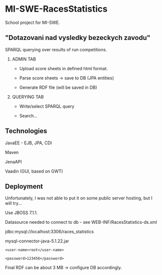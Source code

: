 MI-SWE-RacesStatistics
======================
School project for MI-SWE.

"Dotazovani nad vysledky bezeckych zavodu"
------------------------------------------

SPARQL querying over results of run competitions.

1) ADMIN TAB

     - Upload score sheets in defined html format.

     - Parse score sheets -> save to DB (JPA entities)

     - Generate RDF file (will be saved in DB)

2) QUERYING TAB

     - Write/select SPARQL query

     - Search...

Technologies
------------
JavaEE - EJB, JPA, CDI

Maven

JenaAPI

Vaadin (GUI, based on GWT)


Deployment
----------
Unfortunately, I was not able to put it on some public server hosting, but I will try...

Use JBOSS 7.1.1.

Datasource needed to connect to db - see WEB-INF/RacesStatistics-ds.xml


<connection-url>jdbc:mysql://localhost:3306/races_statistics</connection-url>

<driver>mysql-connector-java-5.1.22.jar</driver>

<security>

	<user-name>root</user-name>

	<password>123456</password>

</security>


Final RDF can be about 3 MB -> configure DB accordingly.
